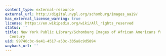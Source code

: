 ```yaml
---
content_type: external-resource
external_url: http://digital.nypl.org/schomburg/images_aa19/
has_external_license_warning: true
license: https://en.wikipedia.org/wiki/All_rights_reserved
status: ''
title: New York Public Library/Schomburg Images of African Americans from the 19th
  Century
uid: 99740c3c-9e41-4517-a53c-335a8c9d5894
wayback_url: ''
---
```

